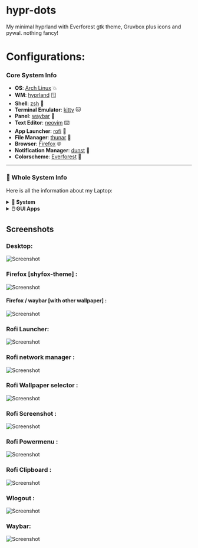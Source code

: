 # hypr-dots
 My minimal hyprland with Everforest gtk theme, Gruvbox plus icons and pywal. nothing fancy! 

# Configurations:

###  Core System Info

<!-- The rice codename is **Artemis** 🏹, named after the Greek goddess of the hunt and the wild. -->

- **OS**: [Arch Linux](https://archlinux.org/) :boom:
- **WM**: [hyprland](https://hyprland.org/) :window:
- **Shell**: [zsh](https://fishshell.com/) :shell:
- **Terminal Emulator**: [kitty](https://sw.kovidgoyal.net/kitty/) :cat:
- **Panel**: [waybar](https://github.com/Alexays/Waybar) :shaved_ice:
- **Text Editor**: [neovim](https://neovim.io/) :keyboard:
- **App Launcher**: [rofi](https://davatorium.github.io/rofi/) :rocket:
- **File Manager**: [thunar](https://yazi-rs.github.io/) :open_file_folder:
- **Browser**: [Firefox](https://floorp.app/en) :globe_with_meridians:
- **Notification Manager**: [dunst](https://github.com/ErikReider/SwayNotificationCenter) :bell:
- **Colorscheme**: [Everforest](https://github.com/catppuccin/catppuccin) :art:

---

### 🐧 Whole System Info

Here is all the information about my Laptop:

<details>
  <summary><b>🐧 System</b></summary>

| 📚 Entry                       | ✨ App                                                                                                                                       |
| ------------------------------ | -------------------------------------------------------------------------------------------------------------------------------------------- |
| **OS**                         |  [Arch Linux](https://archlinux.org/)                                                                                                      |
| **Package Manager**            | [pacman](https://wiki.archlinux.org/title/Pacman) [:gear:]                                                              |
| **AUR Helper**                 |  [yay](https://github.com/Jguer/yay) [:gear:]                                                                            |
| **Display Manager**            | [sddm](https://sr.ht/~kennylevinsen/greetd/) (with [corner](https://github.com/apognu/tuigreet))                                         |
| **Window Manager**             |  [hyprland](https://hyprland.org/) [:gear:](../.config/hypr/)                                                                              |
| **Notification Daemon/Center** | [dunst](https://github.com/ErikReider/SwayNotificationCenter)                                               |
| **Bar**                        |  [waybar](https://github.com/Alexays/Waybar) [:gear:](../.config/waybar/)                                                                  |
| **Application Launcher**       | [rofi](https://github.com/lbonn/rofi) [:gear:]                                                                          |
| **Firewall**                   | [ufw](https://wiki.archlinux.org/title/ufw)                                                                                                  |
| **Clipboard Manager**          | [wl-clipboard](https://github.com/bugaevc/wl-clipboard)                            |
| **Wallpaper Switcher**         | [swww](https://github.com/Horus645/swww)                                                                                                     |
| **Lock Screen**                | [hyprlock](https://github.com/hyprwm/hyprlock) [:gear:](../.config/hypr/hyprlock.conf)                                                       |
| **Idle Timeout**               | [hypridle](https://github.com/hyprwm/hypridle) [:gear:](../.config/hypr/hypridle.conf)                                                       |
| **Screenshot Tool**            | [grim](https://sr.ht/~emersion/grim/)|

</details>


<details>
  <summary><b>🖱️ GUI Apps</b></summary>

| 📚 Entry                 | ✨ App                                                                                                                  |
| ------------------------ | ----------------------------------------------------------------------------------------------------------------------- |
| **Music Player**         | [Spotify](https://open.spotify.com/) (patched with [Spicetify](https://spicetify.app/)) [:gear:]|
| **Fallback Text Editor** | [Vscode](https://vscodium.com/) [:gear:]                                                 |
| **Web Browser**          | [Firefox](https://floorp.app/en/) [:gear:]                                                       |
| **PDF Viewer**           | [Zathura](https://pwmt.org/projects/zathura/) [:gear:]                                             |
| **File Manager**         | [Thunar](https://community.linuxmint.com/software/view/nemo)                                                              |

</details>


## Screenshots
### Desktop:
![Screenshot](screenshots/Shot-2024-09-02-133606.png)

### Firefox [shyfox-theme] :
![Screenshot](screenshots/firefox.png)

  #### Firefox / waybar [with other wallpaper] :
  ![Screenshot](screenshots/firefox-cw.png)

### Rofi Launcher:
![Screenshot](screenshots/rofi.png)

### Rofi network manager :
![Screenshot](screenshots/rofi-wifi.png)

### Rofi Wallpaper selector :
![Screenshot](screenshots/rofi-wallpaper.png)

### Rofi Screenshot :
![Screenshot](screenshots/rofi-screenshot.png)

### Rofi Powermenu :
![Screenshot](screenshots/rofi-powerMenu.png)

### Rofi Clipboard :
![Screenshot](screenshots/Rofi-clipboard.png)

### Wlogout :

![Screenshot](screenshots/wlogout.png)

### Waybar:
![Screenshot](screenshots/waybar.png)